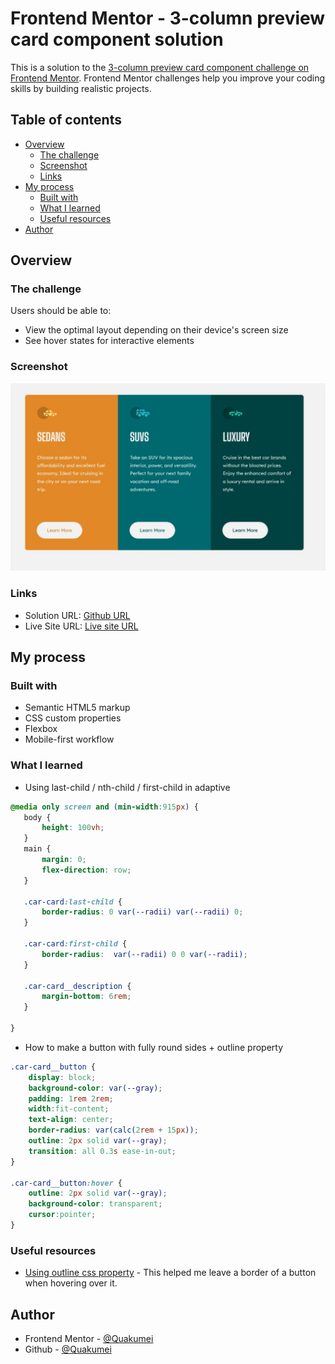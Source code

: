 # Frontend Mentor - 3-column preview card component solution

This is a solution to the [3-column preview card component challenge on Frontend Mentor](https://www.frontendmentor.io/challenges/3column-preview-card-component-pH92eAR2-). Frontend Mentor challenges help you improve your coding skills by building realistic projects. 

## Table of contents

- [Overview](#overview)
  - [The challenge](#the-challenge)
  - [Screenshot](#screenshot)
  - [Links](#links)
- [My process](#my-process)
  - [Built with](#built-with)
  - [What I learned](#what-i-learned)
  - [Useful resources](#useful-resources)
- [Author](#author)


## Overview

### The challenge

Users should be able to:

- View the optimal layout depending on their device's screen size
- See hover states for interactive elements

### Screenshot

![](./screenshot.jpg)



### Links

- Solution URL: [Github URL](https://github.com/Quakumei/FM-3-column-preview-card)
- Live Site URL: [Live site URL](https://fm-3-column-preview-card-quakumei.vercel.app/)

## My process

### Built with

- Semantic HTML5 markup
- CSS custom properties
- Flexbox
- Mobile-first workflow


### What I learned

 - Using last-child / nth-child / first-child in adaptive
 ```css
 @media only screen and (min-width:915px) {
    body {
        height: 100vh;
    }
    main {
        margin: 0;
        flex-direction: row;
    }

    .car-card:last-child {
        border-radius: 0 var(--radii) var(--radii) 0;
    }

    .car-card:first-child {
        border-radius:  var(--radii) 0 0 var(--radii);
    }

    .car-card__description {
        margin-bottom: 6rem;
    }

}
```

- How to make a button with fully round sides + outline property 
```css
.car-card__button {
    display: block;
    background-color: var(--gray);
    padding: 1rem 2rem;
    width:fit-content;
    text-align: center;
    border-radius: var(calc(2rem + 15px));
    outline: 2px solid var(--gray);
    transition: all 0.3s ease-in-out;
}

.car-card__button:hover {
    outline: 2px solid var(--gray);
    background-color: transparent;
    cursor:pointer;
}
```


### Useful resources

- [Using outline css property](https://stackoverflow.com/questions/9601357/placing-border-inside-of-div-and-not-on-its-edge) - This helped me leave a border of a button when hovering over it.

## Author

- Frontend Mentor - [@Quakumei](https://www.frontendmentor.io/profile/Quakumei)
- Github - [@Quakumei](https://github.com/Quakumei)
